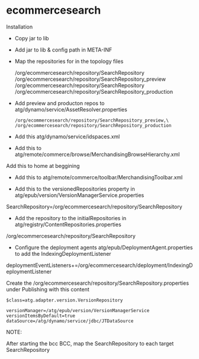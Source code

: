 ecommercesearch
===============

Installation

* Copy jar to lib
* Add jar to lib & config path in META-INF
* Map the repositories for in the topology files

    <repository-mapping>
      <source-repository>/org/ecommercesearch/repository/SearchRepository</source-repository>
      <destination-repository>/org/ecommercesearch/repository/SearchRepository_preview</destination-repository>
    </repository-mapping>

    <repository-mapping>
      <source-repository>/org/ecommercesearch/repository/SearchRepository</source-repository>
      <destination-repository>/org/ecommercesearch/repository/SearchRepository_production</destination-repository>
    </repository-mapping>

* Add preview and producton repos to atg/dynamo/service/AssetResolver.properties

      /org/ecommercesearch/repository/SearchRepository_preview,\
      /org/ecommercesearch/repository/SearchRepository_production

* Add this atg/dynamo/service/idspaces.xml
  <id-space name="synonym" prefix="syn" seed="1" batch-size="1000"/>
* Add this to atg/remote/commerce/browse/MerchandisingBrowseHierarchy.xml

Add this to home at beggining <browse-item reference-id="search"/>

  <browse-item id="search" label="Search" is-root="true">
    <list-definition show-count-on-header="false" id="searchFolderChildContent" set-site-context-on-drilldown="false" retriever="query" allow-drilldown="false" show-count-on-children="false" show-header="conditionally" allow-load="true" child-type="/org/ecommercesearch/repository/SearchRepository:synonym">
      <retriever-parameter name="query" value="ALL"/>
    </list-definition>
  </browse-item>

* Add this to atg/remote/commerce/toolbar/MerchandisingToolbar.xml

  <operation-menu id="browseSearchOperationMenu">
    <toolbar-scope pane-id="browse" asset-area="searchTool"/>
    <operation-menu-item id="edit" divider="false" submenu="false"/>
    <operation-menu-item id="duplicate" divider="false" submenu="false"/>
    <operation-menu-item id="delete" divider="false" submenu="false"/>
    <operation-menu-item divider="true" submenu="false"/>
    <operation-menu-item id="addToProject" divider="false" submenu="false"/>
    <operation-menu-item id="export" divider="false" submenu="false"/>
  </operation-menu> 

* Add this to the versionedRepositories property in atg/epub/version/VersionManagerService.properties

 SearchRepository=/org/ecommercesearch/repository/SearchRepository

* Add the repository to the initialRepositories in atg/registry/ContentRepositories.properties

 /org/ecommercesearch/repository/SearchRepository

* Configure the deployment agents atg/epub/DeploymentAgent.properties to add the IndexingDeploymentListener

deploymentEventListeners+=/org/ecommercesearch/deployment/IndexingDeploymentListener


Create the /org/ecommercesearch/repository/SearchRepository.properties under Publishing with this content

    $class=atg.adapter.version.VersionRepository

    versionManager=/atg/epub/version/VersionManagerService
    versionItemsByDefault=true
    dataSource=/atg/dynamo/service/jdbc/JTDataSource

NOTE:

After starting the bcc BCC, map the SearchRepository to each target SearchRepository

